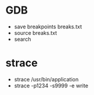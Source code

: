 # GDB
* save breakpoints breaks.txt
* source breaks.txt
* search

# strace
* strace /usr/bin/application
* strace -p1234 -s9999 -e write

